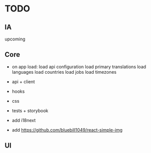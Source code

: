 # TODO

## IA

upcoming 

## Core

* on app load:
    load api configuration
    load primary translations
    load languages
    load countries
    load jobs
    load timezones

* api + client
* hooks
* css

* tests + storybook

* add i18next
* add https://github.com/bluebill1049/react-simple-img

## UI
